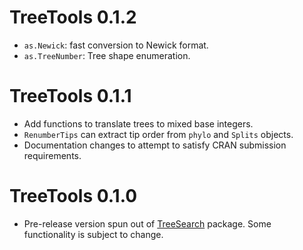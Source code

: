 # TreeTools 0.1.2
 
- `as.Newick`: fast conversion to Newick format.
- `as.TreeNumber`: Tree shape enumeration.

# TreeTools 0.1.1
 
- Add functions to translate trees to mixed base integers.
- `RenumberTips` can extract tip order from `phylo` and `Splits` objects.
- Documentation changes to attempt to satisfy CRAN submission requirements.

# TreeTools 0.1.0

- Pre-release version spun out of [TreeSearch](https://ms609.github.io/TreeSearch)
  package.  Some functionality is subject to change.
